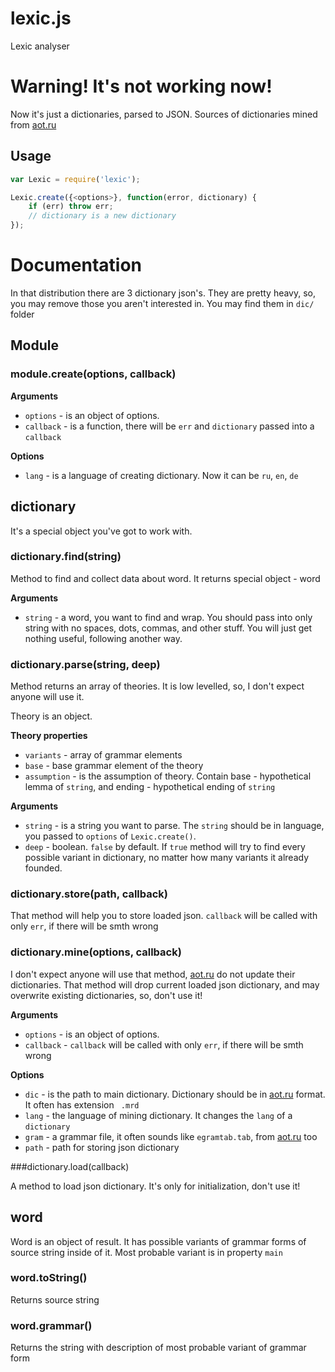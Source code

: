 # lexic.js

Lexic analyser

# Warning! It's not working now!

Now it's just a dictionaries, parsed to JSON. Sources of dictionaries mined from [aot.ru](http://aot.ru)

## Usage

```javascript
var Lexic = require('lexic');

Lexic.create({<options>}, function(error, dictionary) {
    if (err) throw err;
    // dictionary is a new dictionary
});
```

# Documentation

In that distribution there are 3 dictionary json's. They are pretty heavy, so, you may remove those you aren't
interested in. You may find them in `dic/` folder

## Module

### module.create(options, callback)

__Arguments__

* `options` - is an object of options.
* `callback` - is a function, there will be `err` and `dictionary` passed into a `callback`

__Options__

* `lang` - is a language of creating dictionary. Now it can be `ru`, `en`, `de`

## dictionary

It's a special object you've got to work with.

### dictionary.find(string)

Method to find and collect data about word. It returns special object - word

__Arguments__

* `string` - a word, you want to find and wrap. You should pass into only string with no spaces, dots, commas, and other stuff. You will just get nothing useful, following another way.

### dictionary.parse(string, deep)

Method returns an array of theories. It is low levelled, so, I don't expect anyone will use it.

Theory is an object.

__Theory properties__

* `variants` - array of grammar elements
* `base` - base grammar element of the theory
* `assumption` - is the assumption of theory. Contain base - hypothetical lemma of `string`, and ending - hypothetical ending of `string`

__Arguments__

* `string` - is a string you want to parse. The `string` should be in language, you passed to `options` of `Lexic.create()`.
* `deep` - boolean. `false` by default. If `true` method will try to find every possible variant in dictionary, no matter how many variants it already founded.

### dictionary.store(path, callback)

That method will help you to store loaded json. `callback` will be called with only `err`, if there will be smth wrong

### dictionary.mine(options, callback)

I don't expect anyone will use that method, [aot.ru](http://aot.ru) do not update their dictionaries.  That method will drop
 current loaded json dictionary, and may overwrite existing dictionaries, so, don't use it!

__Arguments__

* `options` - is an object of options.
* `callback` - `callback` will be called with only `err`, if there will be smth wrong

__Options__

* `dic` - is the path to main dictionary. Dictionary should be in [aot.ru](http://aot.ru) format. It often has extension `
.mrd`
* `lang` - the language of mining dictionary. It changes the `lang` of a `dictionary`
* `gram` - a grammar file, it often sounds like `egramtab.tab`, from [aot.ru](http://aot.ru) too
* `path` - path for storing json dictionary

###dictionary.load(callback)

A method to load json dictionary. It's only for initialization, don't use it!

## word

Word is an object of result. It has possible variants of grammar forms of source string inside of it. Most probable variant is in property `main`

### word.toString()

Returns source string

### word.grammar()

Returns the string with description of most probable variant of grammar form
